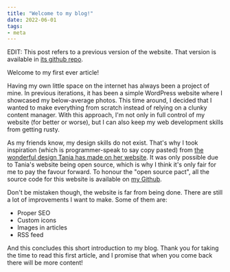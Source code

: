 ```yaml
---
title: "Welcome to my blog!"
date: 2022-06-01
tags:
- meta
---
```

EDIT: This post refers to a previous version of the website. That version is available in [its github repo](https://github.com/joaofonsecadev/gatsby-personal-website).


Welcome to my first ever article!

Having my own little space on the internet has always been a project of mine. In previous iterations, it has been a simple WordPress website where I showcased my below-average photos. This time around, I decided that I wanted to make everything from scratch instead of relying on a clunky content manager. With this approach, I'm not only in full control of my website (for better or worse), but I can also keep my web development skills from getting rusty.

As my friends know, my design skills do not exist. That's why I took inspiration (which is programmer-speak to say copy pasted) from [the wonderful design Tania has made on her website](https://www.taniarascia.com/). It was only possible due to Tania's website being open source, which is why I think it's only fair for me to pay the favour forward. To honour the "open source pact", all the source code for this website is available on [my Github](https://github.com/joaofonsecadev/gatsby-personal-website).

Don't be mistaken though, the website is far from being done. There are still a lot of improvements I want to make. Some of them are:

- Proper SEO
- Custom icons
- Images in articles
- RSS feed

And this concludes this short introduction to my blog. Thank you for taking the time to read this first article, and I promise that when you come back there will be more content!
